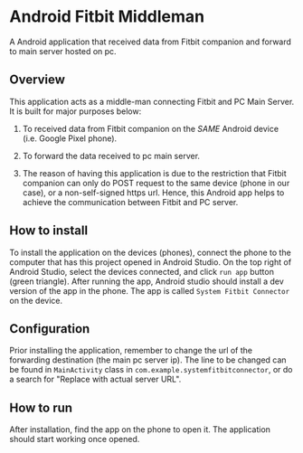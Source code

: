 # Android Fitbit Middleman
A Android application that received data from Fitbit companion and forward to main server hosted on pc.

## Overview
This application acts as a middle-man connecting Fitbit and PC Main Server. It is built for major purposes below:

1. To received data from Fitbit companion on the *SAME* Android device (i.e. Google Pixel phone).
2. To forward the data received to pc main server.

3. The reason of having this application is due to the restriction that Fitbit companion can only do POST request
to the same device (phone in our case), or a non-self-signed https url. Hence, this Android app helps to achieve the communication
between Fitbit and PC server.

## How to install
To install the application on the devices (phones), connect the phone to the computer that has this project opened in 
Android Studio. On the top right of Android Studio, select the devices connected, and click `run app` button (green triangle).
After running the app, Android studio should install a dev version of the app in the phone. The app is called `System Fitbit Connector` on
the device.

## Configuration
Prior installing the application, remember to change the url of the forwarding destination (the main pc server ip). The line to be changed can be found in 
`MainActivity` class in `com.example.systemfitbitconnector`, or do a search for "Replace with actual server URL".

## How to run
After installation, find the app on the phone to open it. The application should start working once opened.

